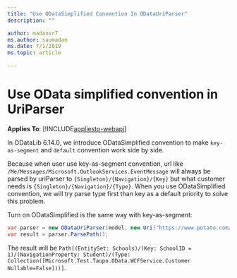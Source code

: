 ```yaml
---
title: "Use ODataSimplified Convention In ODataUriParser"
description: ""

author: madansr7
ms.author: saumadan
ms.date: 7/1/2019
ms.topic: article
 
---
```

# Use OData simplified convention in UriParser
**Applies To**: [!INCLUDE[appliesto-webapi](../../includes/appliesto-webapi-v6.md)]

In ODataLib 6.14.0, we introduce ODataSimplified convention to make `key-as-segment` and `default` convention work side by side. 

Because when user use key-as-segment convention, url like `/Me/Messages/Microsoft.OutlookServices.EventMessage` will always be parsed by uriParser to `{Singleton}/{Navigation}/{Key}` but what customer needs is `{Singleton}/{Navigation}/{Type}`. When you use ODataSimplified convention, we will try parse type first than key as a default priority to solve this problem.

Turn on ODataSimplified is the same way with key-as-segment:
``` csharp
var parser = new ODataUriParser(model, new Uri("https://www.potato.com/"), new Uri("https://www.potato.com/Schools/1/Student/Microsoft.Test.Taupo.OData.WCFService.Customer")) { UrlConventions = ODataUrlConventions.ODataSimplified };
var result = parser.ParsePath();
```

The result will be `Path[(EntitySet: Schools)/(Key: SchoolID = 1)/(NavigationProperty: Student)/(Type: Collection([Microsoft.Test.Taupo.OData.WCFService.Customer Nullable=False]))]`.
